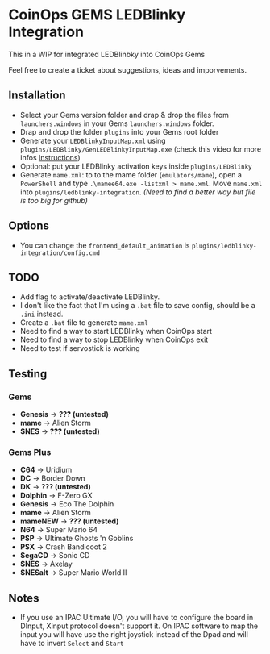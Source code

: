 # CoinOps GEMS LEDBlinky Integration

This in a WIP for integrated LEDBlinbky into CoinOps Gems

Feel free to create a ticket about suggestions, ideas and imporvements.

## Installation

- Select your Gems version folder and drap & drop the files from `launchers.windows` in your Gems `launchers.windows` folder.
- Drap and drop the folder `plugins` into your Gems root folder
- Generate your `LEDBlinkyInputMap.xml` using `plugins/LEDBlinky/GenLEDBlinkyInputMap.exe` (check this video for more infos [Instructions](https://www.youtube.com/watch?v=opu6NofnyWg))
- Optional: put your LEDBlinky activation keys inside `plugins/LEDBlinky`
- Generate `mame.xml`: to to the mame folder (`emulators/mame`), open a `PowerShell` and type `.\mamee64.exe -listxml > mame.xml`. Move `mame.xml` into `plugins/ledblinky-integration`. _(Need to find a better way but file is too big for github)_

## Options

- You can change the `frontend_default_animation` is `plugins/ledblinky-integration/config.cmd`

## TODO

- Add flag to activate/deactivate LEDBlinky.
- I don't like the fact that I'm using a `.bat` file to save config, should be a `.ini` instead.
- Create a `.bat` file to generate `mame.xml`
- Need to find a way to start LEDBlinky when CoinOps start
- Need to find a way to stop LEDBlinky when CoinOps exit
- Need to test if servostick is working

## Testing

### Gems

- **Genesis** -> **??? (untested)**
- **mame** -> Alien Storm
- **SNES** -> **??? (untested)**

### Gems Plus

- **C64** -> Uridium
- **DC** -> Border Down
- **DK** -> **??? (untested)**
- **Dolphin** -> F-Zero GX
- **Genesis** -> Eco The Dolphin
- **mame** -> Alien Storm
- **mameNEW** -> **??? (untested)**
- **N64** -> Super Mario 64
- **PSP** -> Ultimate Ghosts 'n Goblins
- **PSX** -> Crash Bandicoot 2
- **SegaCD** -> Sonic CD
- **SNES** -> Axelay
- **SNESalt** -> Super Mario World II

## Notes

- If you use an IPAC Ultimate I/O, you will have to configure the board in DInput, Xinput protocol doesn't support it. On IPAC software to map the input you will have use the right joystick instead of the Dpad and will have to invert `Select` and `Start`
